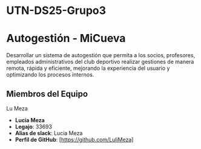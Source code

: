 # UTN-DS25-Grupo3
# Autogestión - MiCueva
Desarrollar un sistema de autogestión que permita a los socios, profesores, 
empleados administrativos del club deportivo realizar gestiones de manera remota, 
rápida y eficiente, mejorando la experiencia del usuario y optimizando los procesos 
internos.

## Miembros del Equipo

Lu Meza


- **Lucia Meza**
- **Legajo**: 33693
- **Alias de slack**: Lucia Meza
- **Perfil de GitHub**: [https://github.com/LuliMeza]

